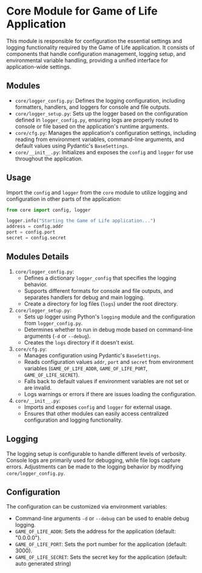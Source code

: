 # Core Module for Game of Life Application

This module is responsible for configuration the essential settings and logging functionality required by the Game of Life application. It consists of components that handle configuration management, logging setup, and environmental variable handling, providing a unified interface for application-wide settings.

## Modules
- `core/logger_config.py`: Defines the logging configuration, including formatters, handlers, and loggers for console and file outputs.
- `core/logger_setup.py`: Sets up the logger based on the configuration defined in `logger_config.py`, ensuring logs are properly routed to console or file based on the application's runtime arguments.
- `core/cfg.py`: Manages the application's configuration settings, including reading from environment variables, command-line arguments, and default values using Pydantic's `BaseSettings`.
- `core/__init__.py`: Initializes and exposes the `config` and `logger` for use throughout the application.

## Usage
Import the `config` and `logger` from the `core` module to utilize logging and configuration in other parts of the application:
```python
from core import config, logger

logger.info("Starting the Game of Life application...")
address = config.addr
port = config.port
secret = config.secret
```

## Modules Details
1. `core/logger_config.py`:
    - Defines a dictionary `logger_config` that specifies the logging behavior.
    - Supports different formats for console and file outputs, and separates handlers for debug and main logging.
    - Create a directory for log files (`logs`) under the root directory.
2. `core/logger_setup.py`:
    - Sets up logger using Python's `logging` module and the configuration from `logger_config.py`.
    - Determines whether to run in debug mode based on command-line arguments (`-d` or `--debug`).
    - Creates the `logs` directory if it doesn't exist.
3. `core/cfg.py`:
    - Manages configuration using Pydantic's `BaseSettings`.
    - Reads configuration values `addr`, `port` and `secret` from environment variables (`GAME_OF_LIFE_ADDR`, `GAME_OF_LIFE_PORT`, `GAME_OF_LIFE_SECRET`).
    - Falls back to default values if environment variables are not set or are invalid.
    - Logs warnings or errors if there are issues loading the configuration.
4. `core/__init__.py`:
    - Imports and exposes `config` and `logger` for external usage.
    - Ensures that other modules can easily access centralized configuration and logging functionality.

## Logging
The logging setup is configurable to handle different levels of verbosity. Console logs are primarily used for debugging, while file logs capture errors. Adjustments can be made to the logging behavior by modifying `core/logger_config.py`.

## Configuration
The configuration can be customized via environment variables:
- Command-line arguments `-d` or `--debug` can be used to enable debug logging.
- `GAME_OF_LIFE_ADDR`: Sets the address for the application (default: "0.0.0.0").
- `GAME_OF_LIFE_PORT`: Sets the port number for the application (default: 3000).
- `GAME_OF_LIFE_SECRET`: Sets the secret key for the application (default: auto generated string)
